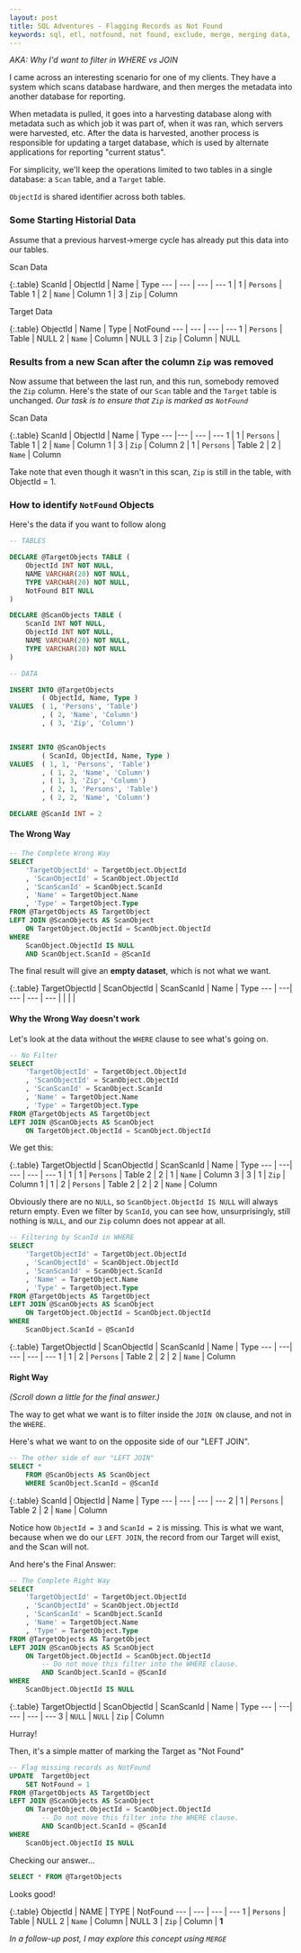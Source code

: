 ```yaml
---
layout: post
title: SQL Adventures - Flagging Records as Not Found
keywords: sql, etl, notfound, not found, exclude, merge, merging data, identifying missing records, missing, where vs on, where vs join, sql where to filter, why filter in join, filtering in left join
---
```


*AKA: Why I'd want to filter in WHERE vs JOIN*

I came across an interesting scenario for one of my clients.  They have a system which scans database hardware, and then merges the metadata into another database for reporting.

When metadata is pulled, it goes into a harvesting database along with metadata such as which job it was part of, when it was ran, which servers were harvested, etc.  After the data is harvested, another process is responsible for updating a target database, which is used by alternate applications for reporting "current status".

For simplicity, we'll keep the operations limited to two tables in a single database: a `Scan` table, and a `Target` table.

`ObjectId` is shared identifier across both tables.

### Some Starting Historial Data

Assume that a previous harvest->merge cycle has already put this data into our tables.

Scan Data

{:.table}
ScanId | ObjectId | Name | Type
--- | --- | --- | ---
1 | 1 | `Persons` | Table
1 | 2 | `Name` | Column
1 | 3 | `Zip` | Column

Target Data

{:.table}
ObjectId | Name | Type | NotFound
--- | --- | --- | ---
1 | `Persons` | Table | NULL
2 | `Name` | Column | NULL
3 | `Zip` | Column | NULL

### Results from a new Scan after the column `Zip` was removed

Now assume that between the last run, and this run, somebody removed the `Zip` column.  Here's the state of our `Scan` table and the `Target` table is unchanged.  *Our task is to ensure that `Zip` is marked as `NotFound`*

Scan Data

{:.table}
ScanId | ObjectId | Name | Type
---  |--- | --- | ---
1 | 1 | `Persons` | Table
1 | 2 | `Name` | Column
1 | 3 | `Zip` | Column
2 | 1 | `Persons` | Table
2 | 2 | `Name` | Column

Take note that even though it wasn't in this scan, `Zip` is still in the table, with ObjectId = 1.

### How to identify `NotFound` Objects

Here's the data if you want to follow along

``` sql
-- TABLES

DECLARE @TargetObjects TABLE (
    ObjectId INT NOT NULL,
    NAME VARCHAR(20) NOT NULL,
    TYPE VARCHAR(20) NOT NULL,
    NotFound BIT NULL
)

DECLARE @ScanObjects TABLE (
    ScanId INT NOT NULL,
    ObjectId INT NOT NULL,
    NAME VARCHAR(20) NOT NULL,
    TYPE VARCHAR(20) NOT NULL
)

-- DATA

INSERT INTO @TargetObjects
        ( ObjectId, Name, Type )
VALUES  ( 1, 'Persons', 'Table')
        , ( 2, 'Name', 'Column')
        , ( 3, 'Zip', 'Column')


INSERT INTO @ScanObjects
        ( ScanId, ObjectId, Name, Type )
VALUES  ( 1, 1, 'Persons', 'Table')
        , ( 1, 2, 'Name', 'Column')
        , ( 1, 3, 'Zip', 'Column')
        , ( 2, 1, 'Persons', 'Table')
        , ( 2, 2, 'Name', 'Column')

DECLARE @ScanId INT = 2
```

#### The Wrong Way

``` sql
-- The Complete Wrong Way
SELECT 
    'TargetObjectId' = TargetObject.ObjectId
    , 'ScanObjectId' = ScanObject.ObjectId
    , 'ScanScanId' = ScanObject.ScanId
    , 'Name' = TargetObject.Name
    , 'Type' = TargetObject.Type
FROM @TargetObjects AS TargetObject
LEFT JOIN @ScanObjects AS ScanObject
    ON TargetObject.ObjectId = ScanObject.ObjectId
WHERE
    ScanObject.ObjectId IS NULL
    AND ScanObject.ScanId = @ScanId
```

The final result will give an **empty dataset**, which is not what we want.


{:.table}
TargetObjectId | ScanObjectId | ScanScanId | Name | Type
--- | ---| --- | --- | ---
| | | | 


#### Why the Wrong Way doesn't work

Let's look at the data without the `WHERE` clause to see what's going on.

``` sql
-- No Filter
SELECT 
    'TargetObjectId' = TargetObject.ObjectId
    , 'ScanObjectId' = ScanObject.ObjectId
    , 'ScanScanId' = ScanObject.ScanId
    , 'Name' = TargetObject.Name
    , 'Type' = TargetObject.Type
FROM @TargetObjects AS TargetObject
LEFT JOIN @ScanObjects AS ScanObject
    ON TargetObject.ObjectId = ScanObject.ObjectId
```

We get this:

{:.table}
TargetObjectId | ScanObjectId | ScanScanId | Name | Type
--- | ---| --- | --- | ---
1 | 1 | 1 | `Persons` | Table
2 | 2 | 1 | `Name` | Column
3 | 3 | 1 | `Zip` | Column
1 | 1 | 2 | `Persons` | Table
2 | 2 | 2 | `Name` | Column


Obviously there are no `NULL`, so `ScanObject.ObjectId IS NULL` will always return empty. Even we filter by `ScanId`, you can see how, unsurprisingly, still nothing is `NULL`, and our `Zip` column does not appear at all.


``` sql
-- Filtering by ScanId in WHERE
SELECT 
    'TargetObjectId' = TargetObject.ObjectId
    , 'ScanObjectId' = ScanObject.ObjectId
    , 'ScanScanId' = ScanObject.ScanId
    , 'Name' = TargetObject.Name
    , 'Type' = TargetObject.Type
FROM @TargetObjects AS TargetObject
LEFT JOIN @ScanObjects AS ScanObject
    ON TargetObject.ObjectId = ScanObject.ObjectId
WHERE
    ScanObject.ScanId = @ScanId
```


{:.table}
TargetObjectId | ScanObjectId | ScanScanId | Name | Type
--- | ---| --- | --- | ---
1 | 1 | 2 | `Persons` | Table
2 | 2 | 2 | `Name` | Column


#### Right Way

*(Scroll down a little for the final answer.)*

The way to get what we want is to filter inside the `JOIN ON` clause, and not in the `WHERE`.

Here's what we want to on the opposite side of our "LEFT JOIN".

``` sql
-- The other side of our "LEFT JOIN"
SELECT * 
    FROM @ScanObjects AS ScanObject
    WHERE ScanObject.ScanId = @ScanId
```

{:.table}
ScanId | ObjectId | Name | Type
--- | --- | --- | ---
2 | 1 | `Persons` | Table
2 | 2 | `Name` | Column

Notice how `ObjectId = 3` and `ScanId = 2` is missing.  This is what we want, because when we do our `LEFT JOIN`, the record from our Target will exist, and the Scan will not.

And here's the Final Answer:

``` sql
-- The Complete Right Way
SELECT 
    'TargetObjectId' = TargetObject.ObjectId
    , 'ScanObjectId' = ScanObject.ObjectId
    , 'ScanScanId' = ScanObject.ScanId
    , 'Name' = TargetObject.Name
    , 'Type' = TargetObject.Type
FROM @TargetObjects AS TargetObject
LEFT JOIN @ScanObjects AS ScanObject
    ON TargetObject.ObjectId = ScanObject.ObjectId
        -- Do not move this filter into the WHERE clause.
        AND ScanObject.ScanId = @ScanId
WHERE
    ScanObject.ObjectId IS NULL
```

{:.table}
TargetObjectId | ScanObjectId | ScanScanId | Name | Type
--- | ---| --- | --- | ---
3 | `NULL` | `NULL` | `Zip` | Column

Hurray!

Then, it's a simple matter of marking the Target as "Not Found"

``` sql
-- Flag missing records as NotFound
UPDATE  TargetObject
    SET NotFound = 1
FROM @TargetObjects AS TargetObject
LEFT JOIN @ScanObjects AS ScanObject
    ON TargetObject.ObjectId = ScanObject.ObjectId
        -- Do not move this filter into the WHERE clause.
        AND ScanObject.ScanId = @ScanId
WHERE
    ScanObject.ObjectId IS NULL
```

Checking our answer...

``` sql
SELECT * FROM @TargetObjects
```

Looks good!

{:.table}
ObjectId | NAME | TYPE | NotFound
--- | --- | --- | ---
1 | `Persons` | Table | NULL
2 | `Name` | Column | NULL
3 | `Zip` | Column | **1**


*In a follow-up post, I may explore this concept using `MERGE`*
